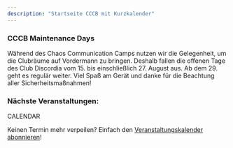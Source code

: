 ```yaml
---
description: "Startseite CCCB mit Kurzkalender"
---
```

### CCCB Maintenance Days

Während des Chaos Communication Camps nutzen wir die Gelegenheit, um die
Clubräume auf Vordermann zu bringen. Deshalb fallen die offenen Tage des Club
Discordia vom 15. bis einschließlich 27. August aus. Ab dem 29. geht es
regulär weiter. Viel Spaß am Gerät und danke für die Beachtung aller
Sicherheitsmaßnahmen!

### Nächste Veranstaltungen:

CALENDAR

Keinen Termin mehr verpeilen? Einfach den [Veranstaltungskalender abonnieren](all.ics)!
